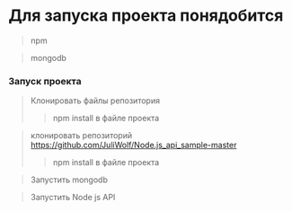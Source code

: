 # Для запуска проекта понядобится

> npm

> mongodb

### Запуск проекта

> Клонировать файлы репозитория
> > npm install в файле проекта

> клонировать репозиторий https://github.com/JuliWolf/Node.js_api_sample-master
> > npm install в файле проекта

> Запустить mongodb

> Запустить Node js API
